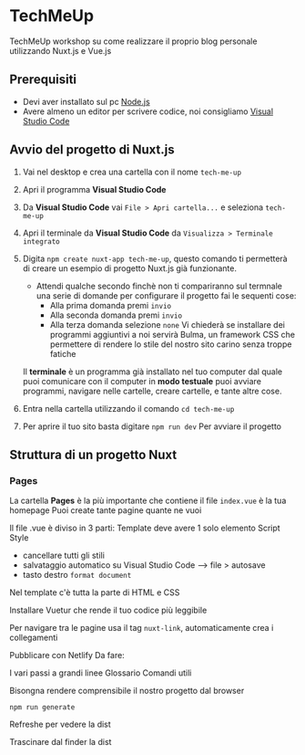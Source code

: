 # TechMeUp

TechMeUp workshop su come realizzare il proprio blog personale utilizzando Nuxt.js e Vue.js

## Prerequisiti

- Devi aver installato sul pc [Node.js](https://nodejs.org/it/download/)
- Avere almeno un editor per scrivere codice, noi consigliamo [Visual Studio Code](https://code.visualstudio.com/download)

## Avvio del progetto di Nuxt.js

1. Vai nel desktop e crea una cartella con il nome `tech-me-up`
2. Apri il programma **Visual Studio Code**
3. Da **Visual Studio Code** vai `File > Apri cartella...` e seleziona `tech-me-up`
4. Apri il terminale da **Visual Studio Code** da `Visualizza > Terminale integrato`
5. Digita  `npm create nuxt-app tech-me-up`, questo comando ti permetterà di creare un esempio di progetto Nuxt.js già funzionante.

    - Attendi qualche secondo finchè non ti compariranno sul termnale una serie di domande per configurare il progetto fai le sequenti cose:
       - Alla prima domanda premi `invio`
       - Alla seconda domanda premi `invio`
       - Alla terza domanda selezione `none`
    Vi chiederà se installare dei programmi aggiuntivi a noi servirà Bulma, un framework CSS che permettere di rendere lo stile del nostro sito carino senza troppe fatiche

    Il **terminale** è un programma già installato nel tuo computer dal quale puoi comunicare con il computer in **modo testuale** puoi avviare programmi, navigare nelle cartelle, creare cartelle, e tante altre cose.

6. Entra nella cartella utilizzando il comando `cd tech-me-up`
7. Per aprire il tuo sito basta digitare
`npm run dev`
Per avviare il progetto

## Struttura di un progetto Nuxt

### Pages

La cartella **Pages** è la più importante che contiene il file `index.vue` è la tua homepage
Puoi create tante pagine quante ne vuoi

Il file .vue è diviso in 3 parti:
Template deve avere 1 solo elemento
Script
Style

* cancellare tutti gli stili
* salvataggio automatico su Visual Studio Code --> file > autosave
* tasto destro `format document`

Nel template c'è tutta la parte di HTML e CSS

Installare Vuetur che rende il tuo codice più leggibile

Per navigare tra le pagine usa il tag `nuxt-link`, automaticamente crea i collegamenti

Pubblicare con Netlify
Da fare:

I vari passi a grandi linee
Glossario
Comandi utili

Bisongna rendere comprensibile il nostro progetto dal browser

```
npm run generate
```

Refreshe per vedere la dist

Trascinare dal finder la dist